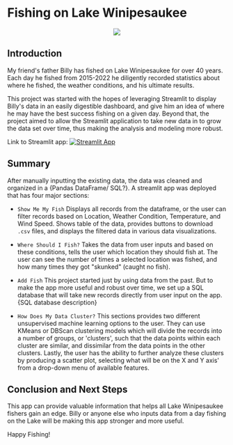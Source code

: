 # Fishing on Lake Winipesaukee

<p align="center">
  <img src="https://github.com/aothree/Fishing-Winni-Classification/blob/main/images/img_8002.jpg"/>
</p>

## Introduction

My friend's father Billy has fished on Lake Winipesaukee for over 40 years.  Each day he fished from 2015-2022 he diligently recorded statistics about where he fished, the weather conditions, and his ultimate results.  

This project was started with the hopes of leveraging Streamlit to display Billy's data in an easily digestible dashboard, and give him an idea of where he may have the best success fishing on a given day.  Beyond that, the project aimed to allow the Streamlit application to take new data in to grow the data set over time, thus making the analysis and modeling more robust.  

Link to Streamlit app: [![Streamlit App](https://static.streamlit.io/badges/streamlit_badge_black_white.svg)](https://aothree-fishing-winni-classification-winni-st-bpmg9a.streamlitapp.com/)

## Summary
After manually inputting the existing data, the data was cleaned and organized in a {Pandas DataFrame/ SQL?}.  A streamlit app was deployed that has four major sections:

* `Show Me My Fish`
Displays all records from the dataframe, or the user can filter records based on Location, Weather Condition, Temperature, and Wind Speed.  Shows table of the data, provides buttons to download `.csv` files, and displays the filtered data in various data visualizations.  

* `Where Should I Fish?`
Takes the data from user inputs and based on these conditions, tells the user which location they should fish at.  The user can see the number of times a selected location was fished, and how many times they got "skunked" (caught no fish).

* `Add Fish`
This project started just by using data from the past.  But to make the app more useful and robust over time, we set up a SQL database that will take new records directly from user input on the app.
{SQL database description}

* `How Does My Data Cluster?`
This sections provides two different unsupervised machine learning options to the user.  They can use KMeans or DBScan clustering models which will divide the records into a number of groups, or 'clusters', such that the data points within each cluster are similar, and dissimilar from the data points in the other clusters.  Lastly, the user has the ability to further analyze these clusters by producing a scatter plot, selecting what will be on the X and Y axis' from a drop-down menu of available features.  

## Conclusion and Next Steps
This app can provide valuable information that helps all Lake Winipesaukee fishers gain an edge.  Billy or anyone else who inputs data from a day fishing on the Lake will be making this app stronger and more useful.  

Happy Fishing!


